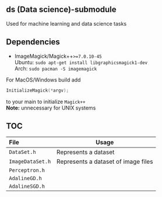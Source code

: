 ## ds (Data science)-submodule

Used for machine learning and data science tasks


## Dependencies
- ImageMagick/Magick++`>=7.0.10-45`  
Ubuntu: `sudo apt-get install libgraphicsmagick1-dev`  
Arch: `sudo pacman -S imagemagick`


For MacOS/Windows build add
```c++
InitializeMagick(*argv);
```
to your main to initialize `Magick++`  
**Note:** unnecessary for UNIX systems


## TOC

File | Usage 
:--- | --- |
`DataSet.h` | Represents a dataset |
`ImageDataSet.h` | Represents a dataset of image files |
`Perceptron.h` |  |
`AdalineGD.h` | |
`AdalineSGD.h` | |
